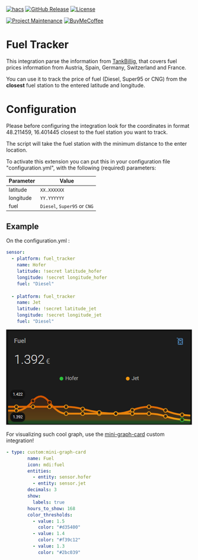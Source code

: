 [![hacs][hacs-shield]][hacs]
[![GitHub Release][releases-shield]][releases]
[![License][license-shield]](LICENSE)

[![Project Maintenance][maintenance-shield]][maintenance]
[![BuyMeCoffee][buymecoffee-shield]][buymecoffee]

# Fuel Tracker

This integration parse the information from [TankBillig](https://tankbillig.in), that covers fuel prices information from Austria, Spain, Germany, Switzerland and France.

You can use it to track the price of fuel (Diesel, Super95 or CNG) from the **closest** fuel station to the entered latitude and longitude.


# Configuration

Please before configuring the integration look for the coordinates in format 48.211459, 16.401445 closest to the fuel station you want to track.

The script will take the fuel station with the minimum distance to the enter location. 

To activate this extension you can put this in your configuration file "configuration.yml", with the following (required) parameters:

Parameter | Value
-- | --
latitude | `XX.XXXXXX`
longitude | `YY.YYYYYY`
fuel | `Diesel`, `Super95` or `CNG` 


## Example
On the configuration.yml :

```yaml
sensor:
  - platform: fuel_tracker
    name: Hofer
    latitude: !secret latitude_hofer
    longitude: !secret longitude_hofer
    fuel: "Diesel"

  - platform: fuel_tracker
    name: Jet
    latitude: !secret latitude_jet
    longitude: !secret longitude_jet
    fuel: "Diesel"
```

![Example](/images/example.PNG)

For visualizing such cool graph, use the [mini-graph-card](https://github.com/kalkih/mini-graph-card) custom integration!

```yaml
- type: custom:mini-graph-card
        name: Fuel
        icon: mdi:fuel
        entities:
          - entity: sensor.hofer
          - entity: sensor.jet
        decimals: 3
        show:
          labels: true
        hours_to_show: 168
        color_thresholds:
          - value: 1.5
            color: "#d35400"
          - value: 1.4
            color: "#f39c12"
          - value: 1.3
            color: "#2bc039"

```




[hacs-shield]: https://img.shields.io/badge/HACS-Custom-orange.svg?style=for-the-badge
[hacs]: https://github.com/custom-components/hacs

[releases-shield]: https://img.shields.io/github/release/SpaceDIY/Fuel_Tracker.svg?style=for-the-badge
[releases]: https://github.com/SpaceDIY/Fuel_Tracker/releases

[license-shield]: https://img.shields.io/github/license/SpaceDIY/Fuel_Tracker.svg?style=for-the-badge

[maintenance-shield]: https://img.shields.io/badge/maintainer-J.%20G.%20Aguado-blue.svg?style=for-the-badge
[maintenance]: https://github.com/SpaceDIY

[buymecoffee-shield]: https://img.shields.io/badge/buy%20me%20a%20coffee-support-yellow.svg?style=for-the-badge
[buymecoffee]: https://www.buymeacoffee.com/J.G.Aguado

